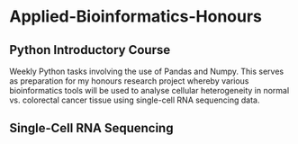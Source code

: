 # Applied-Bioinformatics-Honours
## Python Introductory Course
Weekly Python tasks involving the use of Pandas and Numpy. This serves as preparation for my honours research project whereby various bioinformatics tools will be used to analyse cellular heterogeneity in normal vs. colorectal cancer tissue using single-cell RNA sequencing data.

## Single-Cell RNA Sequencing
